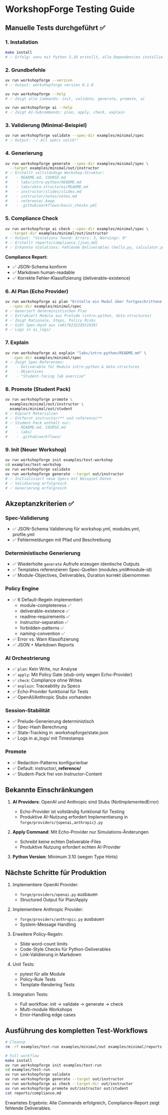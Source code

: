 # WorkshopForge Testing Guide

## Manuelle Tests durchgeführt ✅

### 1. Installation
```bash
make install
# ✅ Erfolg: venv mit Python 3.10 erstellt, alle Dependencies installiert
```

### 2. Grundbefehle
```bash
uv run workshopforge --version
# ✅ Output: workshopforge version 0.1.0

uv run workshopforge --help
# ✅ Zeigt alle Commands: init, validate, generate, promote, ai

uv run workshopforge ai --help
# ✅ Zeigt AI-Subcommands: plan, apply, check, explain
```

### 3. Validierung (Minimal-Beispiel)
```bash
uv run workshopforge validate --spec-dir examples/minimal/spec
# ✅ Output: "✓ All specs valid!"
```

### 4. Generierung
```bash
uv run workshopforge generate --spec-dir examples/minimal/spec \
  --target examples/minimal/out/instructor
# ✅ Erstellt vollständige Workshop-Struktur:
#    - README.md, COURSE.md
#    - labs/intro-python/README.md
#    - labs/data-structures/README.md
#    - instructor/slides/slides.md
#    - instructor/notes/notes.md
#    - reference/.keep
#    - .github/workflows/basic_checks.yml
```

### 5. Compliance Check
```bash
uv run workshopforge ai check --spec-dir examples/minimal/spec \
  --target-dir examples/minimal/out/instructor
# ✅ Output: "Violations found: Errors: 3, Warnings: 0"
# ✅ Erstellt reports/compliance.{json,md}
# ✅ Erkannte Violations: Fehlende Deliverables (hello.py, calculator.py, collections.py)
```

**Compliance Report:**
- ✅ JSON-Schema konform
- ✅ Markdown human-readable
- ✅ Korrekte Fehler-Klassifizierung (deliverable-existence)

### 6. AI Plan (Echo Provider)
```bash
uv run workshopforge ai plan "Erstelle ein Modul über fortgeschrittene Python-Konzepte" \
  --spec-dir examples/minimal/spec
# ✅ Generiert deterministischen Plan
# ✅ Extrahiert Module aus Prelude (intro-python, data-structures)
# ✅ Zeigt Rationale, Steps, Policy Risks
# ✅ Gibt Spec-Hash aus (e01762322d551838)
# ✅ Logs in ai_logs/
```

### 7. Explain
```bash
uv run workshopforge ai explain "labs/intro-python/README.md" \
  --spec-dir examples/minimal/spec
# ✅ Zeigt Spec-Referenzen:
#    - Deliverable für Module intro-python & data-structures
#    - Objectives
#    - "Student-facing lab exercise"
```

### 8. Promote (Student Pack)
```bash
uv run workshopforge promote \
  examples/minimal/out/instructor \
  examples/minimal/out/student
# ✅ Kopiert Materialien
# ✅ Entfernt instructor/** und reference/**
# ✅ Student-Pack enthält nur:
#    - README.md, COURSE.md
#    - labs/
#    - .github/workflows/
```

### 9. Init (Neuer Workshop)
```bash
uv run workshopforge init examples/test-workshop
cd examples/test-workshop
uv run workshopforge validate
uv run workshopforge generate --target out/instructor
# ✅ Initialisiert neue Specs mit Beispiel-Daten
# ✅ Validierung erfolgreich
# ✅ Generierung erfolgreich
```

## Akzeptanzkriterien ✅

### Spec-Validierung
- ✅ JSON-Schema Validierung für workshop.yml, modules.yml, profile.yml
- ✅ Fehlermeldungen mit Pfad und Beschreibung

### Deterministische Generierung
- ✅ Wiederholte `generate` Aufrufe erzeugen identische Outputs
- ✅ Templates referenzieren Spec-Quellen (modules.yml#module-id)
- ✅ Module-Objectives, Deliverables, Duration korrekt übernommen

### Policy Engine
- ✅ 6 Default-Regeln implementiert:
  - module-completeness ✅
  - deliverable-existence ✅
  - readme-requirements ✅
  - instructor-separation ✅
  - forbidden-patterns ✅
  - naming-convention ✅
- ✅ Error vs. Warn Klassifizierung
- ✅ JSON + Markdown Reports

### AI Orchestrierung
- ✅ `plan`: Kein Write, nur Analyse
- ✅ `apply`: Mit Policy Gate (stub-only wegen Echo-Provider)
- ✅ `check`: Compliance ohne Writes
- ✅ `explain`: Traceability zu Specs
- ✅ Echo-Provider funktional für Tests
- ✅ OpenAI/Anthropic Stubs vorhanden

### Session-Stabilität
- ✅ Prelude-Generierung deterministisch
- ✅ Spec-Hash Berechnung
- ✅ State-Tracking in .workshopforge/state.json
- ✅ Logs in ai_logs/ mit Timestamps

### Promote
- ✅ Redaction-Patterns konfigurierbar
- ✅ Default: instructor/**, reference/**
- ✅ Student-Pack frei von Instructor-Content

## Bekannte Einschränkungen

1. **AI Providers**: OpenAI und Anthropic sind Stubs (NotImplementedError)
   - Echo-Provider ist vollständig funktional für Testing
   - Produktive AI-Nutzung erfordert Implementierung in `forge/providers/{openai,anthropic}.py`

2. **Apply Command**: Mit Echo-Provider nur Simulations-Änderungen
   - Schreibt keine echten Deliverable-Files
   - Produktive Nutzung erfordert echten AI-Provider

3. **Python Version**: Minimum 3.10 (wegen Type Hints)

## Nächste Schritte für Produktion

1. Implementiere OpenAI Provider:
   - `forge/providers/openai.py` ausbauen
   - Structured Output für Plan/Apply

2. Implementiere Anthropic Provider:
   - `forge/providers/anthropic.py` ausbauen
   - System-Message Handling

3. Erweitere Policy-Regeln:
   - Slide word-count limits
   - Code-Style Checks für Python-Deliverables
   - Link-Validierung in Markdown

4. Unit Tests:
   - pytest für alle Module
   - Policy-Rule Tests
   - Template-Rendering Tests

5. Integration Tests:
   - Full workflow: init → validate → generate → check
   - Multi-module Workshops
   - Error-Handling edge cases

## Ausführung des kompletten Test-Workflows

```bash
# Cleanup
rm -rf examples/test-run examples/minimal/out examples/minimal/reports

# Full workflow
make install
uv run workshopforge init examples/test-run
cd examples/test-run
uv run workshopforge validate
uv run workshopforge generate --target out/instructor
uv run workshopforge ai check --target-dir out/instructor
uv run workshopforge promote out/instructor out/student
cat reports/compliance.md
```

Erwartetes Ergebnis: Alle Commands erfolgreich, Compliance-Report zeigt fehlende Deliverables.
